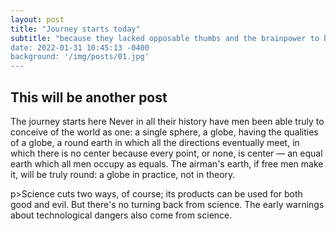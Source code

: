 ```yaml
---
layout: post
title: "Journey starts today"
subtitle: "because they lacked opposable thumbs and the brainpower to build a space program.
date: 2022-01-31 10:45:13 -0400
background: '/img/posts/01.jpg'
---
```


## This will be another post

The journey starts here
Never in all their history have men been able truly to conceive of the world as one: a single sphere, a globe, having the qualities of a globe, a round earth in which all the directions eventually meet, in which there is no center because every point, or none, is center — an equal earth which all men occupy as equals. The airman's earth, if free men make it, will be truly round: a globe in practice, not in theory.

p>Science cuts two ways, of course; its products can be used for both good and evil. But there's no turning back from science. The early warnings about technological dangers also come from science.
